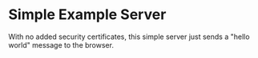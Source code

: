 # Simple Example Server

With no added security certificates, this simple server just sends a "hello world" message to the browser.
